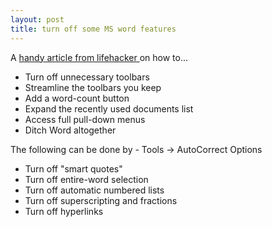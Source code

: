 ```yaml
---
layout: post
title: turn off some MS word features
---
```


A [handy article from lifehacker ](http://lifehacker.com/software/word/alpha-geek-make-microsoft-word-less-annoying-244859.php)on how to...

- Turn off unnecessary toolbars
- Streamline the toolbars you keep
- Add a word-count button
- Expand the recently used documents list
- Access full pull-down menus
- Ditch Word altogether

The following can be done by - Tools -> AutoCorrect Options
- Turn off "smart quotes"
- Turn off entire-word selection
- Turn off automatic numbered lists
- Turn off superscripting and fractions
- Turn off hyperlinks
